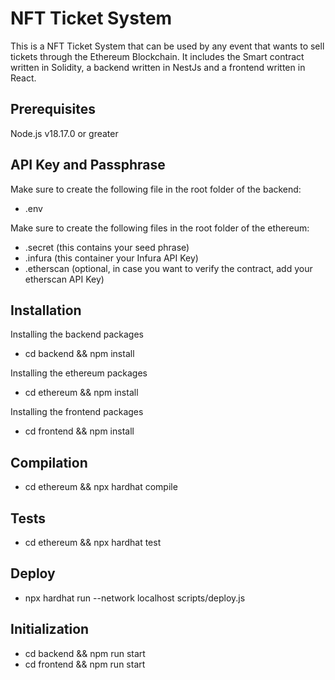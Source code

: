 # NFT Ticket System

This is a NFT Ticket System that can be used by any event that wants to sell tickets through the Ethereum Blockchain. It includes the Smart contract written in Solidity, a backend written in NestJs and a frontend written in React.

## Prerequisites

Node.js v18.17.0 or greater

## API Key and Passphrase

Make sure to create the following file in the root folder of the backend:
- .env

Make sure to create the following files in the root folder of the ethereum:
- .secret (this contains your seed phrase)
- .infura (this container your Infura API Key)
- .etherscan (optional, in case you want to verify the contract, add your etherscan API Key)

## Installation

Installing the backend packages

- cd backend && npm install

Installing the ethereum packages

- cd ethereum && npm install

Installing the frontend packages

- cd frontend && npm install

## Compilation

- cd ethereum && npx hardhat compile

## Tests

- cd ethereum && npx hardhat test

## Deploy

- npx hardhat run --network localhost scripts/deploy.js

## Initialization

- cd backend && npm run start
- cd frontend && npm run start